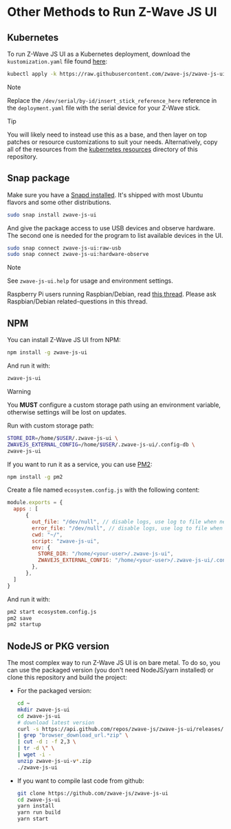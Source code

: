 # Other Methods to Run Z-Wave JS UI

## Kubernetes

To run Z-Wave JS UI as a Kubernetes deployment, download the `kustomization.yaml` file found [here](https://raw.githubusercontent.com/zwave-js/zwave-js-ui/master/kustomization.yaml):

```bash
kubectl apply -k https://raw.githubusercontent.com/zwave-js/zwave-js-ui/master/kustomization.yaml
```

> [!NOTE]
> Replace the `/dev/serial/by-id/insert_stick_reference_here` reference in the `deployment.yaml` file with the serial device for your Z-Wave stick.

> [!TIP]
> You will likely need to instead use this as a base, and then layer on top patches or resource customizations to suit your needs. Alternatively, copy all of the resources from the [kubernetes resources](https://github.com/zwave-js/zwave-js-ui/tree/master/kubernetes) directory of this repository.

## Snap package

Make sure you have a [Snapd installed](https://snapcraft.io/docs/installing-snapd). It's shipped with most Ubuntu flavors and some other distributions.

```bash
sudo snap install zwave-js-ui
```

And give the package access to use USB devices and observe hardware. The second one is needed for the program to list available devices in the UI.

```bash
sudo snap connect zwave-js-ui:raw-usb
sudo snap connect zwave-js-ui:hardware-observe
```

> [!NOTE]
> See `zwave-js-ui.help` for usage and environment settings.
>
> Raspberry Pi users running Raspbian/Debian, read [this thread](https://github.com/zwave-js/zwave-js-ui/discussions/1216#discussion-3364776). Please ask Raspbian/Debian related-questions in this thread.

## NPM

You can install Z-Wave JS UI from NPM:

```bash
npm install -g zwave-js-ui
```

And run it with:

```bash
zwave-js-ui
```

> [!WARNING]
> You **MUST** configure a custom storage path using an environment variable, otherwise settings will be lost on updates.

Run with custom storage path:

```bash
STORE_DIR=/home/$USER/.zwave-js-ui \
ZWAVEJS_EXTERNAL_CONFIG=/home/$USER/.zwave-js-ui/.config-db \
zwave-js-ui
```

If you want to run it as a service, you can use [PM2](https://pm2.keymetrics.io/):

```bash
npm install -g pm2
```

Create a file named `ecosystem.config.js` with the following content:

```js
module.exports = {
  apps : [
      {
        out_file: "/dev/null", // disable logs, use log to file when needed
        error_file: "/dev/null", // disable logs, use log to file when needed
        cwd: "~/",
        script: "zwave-js-ui",
        env: {
          STORE_DIR: "/home/<your-user>/.zwave-js-ui",
          ZWAVEJS_EXTERNAL_CONFIG: "/home/<your-user>/.zwave-js-ui/.config-db",
        },
      },
  ]
}
```

And run it with:

```bash
pm2 start ecosystem.config.js
pm2 save
pm2 startup
```

## NodeJS or PKG version

The most complex way to run Z-Wave JS UI is on bare metal. To do so, you can use the packaged version (you don't need NodeJS/yarn installed) or clone this repository and build the project:

- For the packaged version:

    ```bash
    cd ~
    mkdir zwave-js-ui
    cd zwave-js-ui
    # download latest version
    curl -s https://api.github.com/repos/zwave-js/zwave-js-ui/releases/latest  \
    | grep "browser_download_url.*zip" \
    | cut -d : -f 2,3 \
    | tr -d \" \
    | wget -i -
    unzip zwave-js-ui-v*.zip
    ./zwave-js-ui
    ```

- If you want to compile last code from github:

    ```bash
    git clone https://github.com/zwave-js/zwave-js-ui
    cd zwave-js-ui
    yarn install
    yarn run build
    yarn start
    ```
